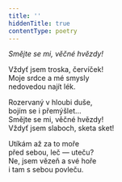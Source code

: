 ```yaml
---
title: ''
hiddenTitle: true
contentType: poetry
---
```


<section>

_Smějte se mi, věčné hvězdy!_

Vždyť jsem troska, červíček!  
Moje srdce a mé smysly  
nedovedou najít lék.

</section>

<section>

Rozervaný v hloubi duše,  
bojím se i přemýšlet…  
Smějte se mi, věčné hvězdy!  
Vždyť jsem slaboch, sketa sket!

</section>

<section>

Utíkám až za to moře  
před sebou, leč — uteču?  
Ne, jsem vězeň a své hoře  
i tam s sebou povleču.

</section>
